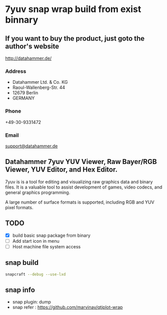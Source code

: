 # 7yuv snap wrap build from exist binnary
## If you want to buy the product, just goto the author's website
http://datahammer.de/
### Address
- Datahammer Ltd. & Co. KG
- Raoul-Wallenberg-Str. 44
- 12679 Berlin
- GERMANY

### Phone
+49-30-9331472
### Email
support@datahammer.de
## Datahammer 7yuv YUV Viewer, Raw Bayer/RGB Viewer, YUV Editor, and Hex Editor.

7yuv is is a tool for editing and visualizing raw graphics data and binary files. It is a valuable tool to assist development of games, video codecs, and general graphics programming.

A large number of surface formats is supported, including RGB and YUV pixel formats.

## TODO
- [x]  build basic snap package from binary
- [ ] Add start icon in menu
- [ ] Host machine file system access
## snap build
```bash
snapcraft --debug --use-lxd
```
## snap info
- snap plugin: dump
- snap refer : https://github.com/marvinav/qtiplot-wrap